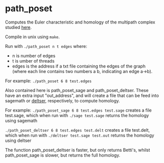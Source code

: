 # path_poset

Computes the Euler characteristic and homology of the multipath complex studied [here](https://arxiv.org/abs/2208.04656).

Compile in unix using `make`.

Run with `./path_poset n t edges`
where:
* n is number of edges
* t is umber of threads
* edges is the address if a txt file containing the edges of the graph (where each line contains two numbers a b, indicating an edge a->b).

For example: 
`./path_poset 6 8 test.edges`

Also contained here is path_poset_sage and path_poset_deltser. These have an extra input "out_address", and will create a file that can be feed into sagemath or [deltser](https://github.com/JasonPSmith/deltser), respectively, to compute homology.

For example:
`./path_poset_sage 6 8 test.edges test.sage`
creates a file test.sage, which when run with
`./sage test.sage`
returns the homology using sagemath

`./path_poset_deltser 6 8 test.edges test.delt`
creates a file test.delt, which when run with
`./deltser test.sage test.out`
returns the homology using deltser

The function path_poset_deltser is faster, but only returns Betti's, whilst path_poset_sage is slower, but returns the full homology.

